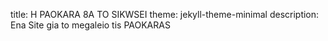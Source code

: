 title: H PAOKARA 8A TO SIKWSEI
theme: jekyll-theme-minimal
description: Ena Site gia to megaleio tis PAOKARAS

